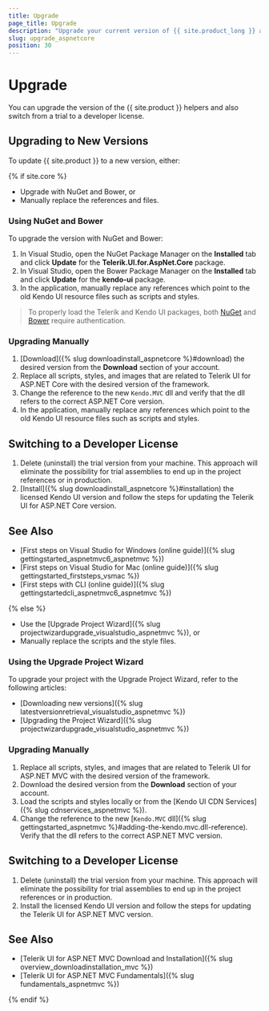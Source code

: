 ```yaml
---
title: Upgrade
page_title: Upgrade
description: "Upgrade your current version of {{ site.product_long }} and switch from a trial to a developer license."
slug: upgrade_aspnetcore
position: 30
---
```


# Upgrade

You can upgrade the version of the {{ site.product }} helpers and also switch from a trial to a developer license.

## Upgrading to New Versions

To update {{ site.product }} to a new version, either:

{% if site.core %}

* Upgrade with NuGet and Bower, or
* Manually replace the references and files.

### Using NuGet and Bower

To upgrade the version with NuGet and Bower:

1. In Visual Studio, open the NuGet Package Manager on the **Installed** tab and click **Update** for the **Telerik.UI.for.AspNet.Core** package.
1. In Visual Studio, open the Bower Package Manager on the **Installed** tab and click **Update** for the **kendo-ui** package.
1. In the application, manually replace any references which point to the old Kendo UI resource files such as scripts and styles.

> To properly load the Telerik and Kendo UI packages, both [NuGet](https://docs.telerik.com/aspnet-mvc/getting-started/nuget-install#set-up-nuget-package-source) and [Bower](https://docs.telerik.com/kendo-ui/intro/installation/bower-install#kendo-ui-professional) require authentication.

### Upgrading Manually

1. [Download]({% slug downloadinstall_aspnetcore %}#download) the desired version from the **Download** section of your account.
1. Replace all scripts, styles, and images that are related to Telerik UI for ASP.NET Core with the desired version of the framework.
1. Change the reference to the new `Kendo.MVC` dll and verify that the dll refers to the correct ASP.NET Core version.
1. In the application, manually replace any references which point to the old Kendo UI resource files such as scripts and styles.

## Switching to a Developer License

1. Delete (uninstall) the trial version from your machine. This approach will eliminate the possibility for trial assemblies to end up in the project references or in production.
1. [Install]({% slug downloadinstall_aspnetcore %}#installation) the licensed Kendo UI version and follow the steps for updating the Telerik UI for ASP.NET Core version.

## See Also

* [First steps on Visual Studio for Windows (online guide)]({% slug gettingstarted_aspnetmvc6_aspnetmvc %})
* [First steps on Visual Studio for Mac (online guide)]({% slug gettingstarted_firststeps_vsmac %})
* [First steps with CLI (online guide)]({% slug gettingstartedcli_aspnetmvc6_aspnetmvc %})

{% else %}

* Use the [Upgrade Project Wizard]({% slug projectwizardupgrade_visualstudio_aspnetmvc %}), or
* Manually replace the scripts and the style files.

### Using the Upgrade Project Wizard

To upgrade your project with the Upgrade Project Wizard, refer to the following articles:

* [Downloading new versions]({% slug latestversionretrieval_visualstudio_aspnetmvc %})
* [Upgrading the Project Wizard]({% slug projectwizardupgrade_visualstudio_aspnetmvc %})

### Upgrading Manually

1. Replace all scripts, styles, and images that are related to Telerik UI for ASP.NET MVC with the desired version of the framework.
1. Download the desired version from the **Download** section of your account.
1. Load the scripts and styles locally or from the [Kendo UI CDN Services]({% slug cdnservices_aspnetmvc %}).
1. Change the reference to the new [`Kendo.MVC` dll]({% slug gettingstarted_aspnetmvc %}#adding-the-kendo.mvc.dll-reference). Verify that the dll refers to the correct ASP.NET MVC version.

## Switching to a Developer License

1. Delete (uninstall) the trial version from your machine. This approach will eliminate the possibility for trial assemblies to end up in the project references or in production.
1. Install the licensed Kendo UI version and follow the steps for updating the Telerik UI for ASP.NET MVC version.

## See Also

* [Telerik UI for ASP.NET MVC Download and Installation]({% slug overview_downloadinstallation_mvc %})
* [Telerik UI for ASP.NET MVC Fundamentals]({% slug fundamentals_aspnetmvc %})

{% endif %}
